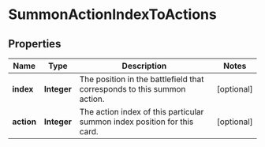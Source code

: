 
# SummonActionIndexToActions

## Properties
Name | Type | Description | Notes
------------ | ------------- | ------------- | -------------
**index** | **Integer** | The position in the battlefield that corresponds to this summon action.  |  [optional]
**action** | **Integer** | The action index of this particular summon index position for this card.  |  [optional]



